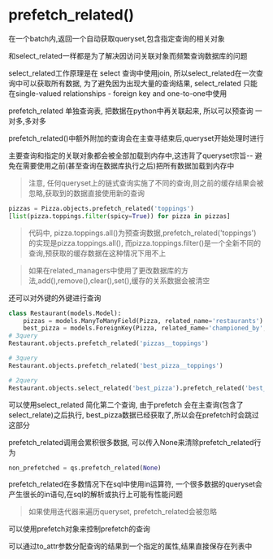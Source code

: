 # prefetch_related()

在一个batch内,返回一个自动获取queryset,包含指定查询的相关对象

和select_related一样都是为了解决因访问关联对象而频繁查询数据库的问题

select_related工作原理是在 select 查询中使用join, 所以select_related在一次查询中可以获取所有数据, 为了避免因为出现大量的查询结果, select_related 只能在single-valued relationships - foreign key and one-to-one中使用

prefetch_related 单独查询表, 把数据在python中再关联起来, 所以可以预查询 一对多,多对多

prefetch_related()中额外附加的查询会在主查寻结束后,queryset开始处理时进行

主要查询和指定的关联对象都会被全部加载到内存中,这违背了queryset宗旨--
避免在需要使用之前(甚至查询在数据库执行之后)把所有数据加载到内存中

> 注意, 任何queryset上的链式查询实施了不同的查询,则之前的缓存结果会被忽略,获取到的数据直接使用新的查询
```python
pizzas = Pizza.objects.prefetch_related('toppings')
[list(pizza.toppings.filter(spicy=True)) for pizza in pizzas]
```
> 代码中, pizza.toppings.all()为预查询数据,prefetch_related('toppings') 的实现是pizza.toppings.all(), 而pizza.toppings.filter()是一个全新不同的查询,预获取的缓存数据在这种情况下用不上

> 如果在related_managers中使用了更改数据库的方法,add(),remove(),clear(),set(),缓存的关系数据会被清空

还可以对外键的外键进行查询
```python
class Restaurant(models.Model):
    pizzas = models.ManyToManyField(Pizza, related_name='restaurants')
    best_pizza = models.ForeignKey(Pizza, related_name='championed_by', on_delete=models.CASCADE)
# 3query
Restaurant.objects.prefetch_related('pizzas__toppings')

# 3query
Restaurant.objects.prefetch_related('best_pizza__toppings')

# 2query
Restaurant.objects.select_related('best_pizza').prefetch_related('best_pizza__toppings')
```
可以使用select_related 简化第二个查询, 由于prefetch 会在主查询(包含了select_relate)之后执行, best_pizza数据已经获取了,所以会在prefetch时会跳过这部分

prefetch_related调用会累积很多数据, 可以传入None来清除prefetch_related行为
```python
non_prefetched = qs.prefetch_related(None)
```

prefetch_related在多数情况下在sql中使用in运算符, 一个很多数据的queryset会产生很长的in语句,在sql的解析或执行上可能有性能问题

> 如果使用迭代器来遍历queryset, prefetch_related会被忽略

可以使用prefetch对象来控制prefetch的查询

可以通过to_attr参数分配查询的结果到一个指定的属性,结果直接保存在列表中 